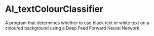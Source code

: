 # AI_textColourClassifier

A program that determines whether to use black text or white text on a coloured background using a Deep Feed Forward Neural Network.
